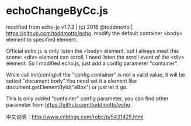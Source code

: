 # echoChangeByCc.js
modified from echo-js v1.7.3 | (c) 2016 @toddmotto | https://github.com/toddmotto/echo. modify the default container &lt;body> element to specified element.

Official echo.js is only listen the \<body\> element, but I always meet this scene: \<div\> element can scroll, I need listen the scroll event of the \<div\> element. So I modified echo.js, just add a config parameter "container".

While call init(config):if the "config.container" is not a valid value, it will be setted "document.body".You need set it a element like document.getElementById("aBox") or just let it go.

This is only added "container" config parameter, you can find other parameter from https://github.com/toddmotto/echo.

中文说明：http://www.cnblogs.com/robc/p/5431425.html
